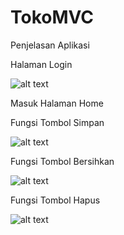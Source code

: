 # TokoMVC

Penjelasan Aplikasi

Halaman Login

![alt text](https://docs.google.com/uc?id=0BxelwmeHfm14YjMtVm1lc21lUmM)

Masuk Halaman Home

Fungsi Tombol Simpan

![alt text](https://docs.google.com/uc?id=0BxelwmeHfm14SGdCbmRjS3Exb0E)

Fungsi Tombol Bersihkan 

![alt text](https://docs.google.com/uc?id=0BxelwmeHfm14R1UyRnQzYTNjLXc)

Fungsi Tombol Hapus

![alt text](https://docs.google.com/uc?id=0BxelwmeHfm14YnRZaDNFaV9Bb0U)

